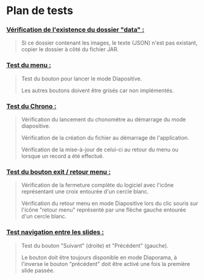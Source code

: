# Plan de tests

### <u>Vérification de l'existence du dossier "data" :</u>

> Si ce dossier contenant les images, le texte (JSON) n'est pas existant, copier le dossier à côté du fichier JAR.

### <u>Test du menu :</u>

> Test du bouton pour lancer le mode Diapositive.
>
> Les autres boutons doivent être grisés car non implémentés. 

### <u>Test du Chrono :</u>

> Vérification du lancement du chonomètre au démarrage du mode diapositive.
>
> Vérification de la création du fichier au démarrage de l'application.
>
> Vérification de la mise-à-jour de celui-ci au retour du menu ou lorsque un record a été effectué.  

### <u>Test du bouton exit / retour menu :</u>

>Vérification de la fermeture complète du logiciel avec l'icône représentant une croix entourée d'un cercle blanc.
>
>Vérification du retour menu en mode Diapositive lors du clic souris sur l'icône "retour menu" représenté par une flèche gauche entourée d'un cercle blanc.

### <u>Test navigation entre les slides :</u>

> Test du bouton "Suivant" (droite) et "Précédent" (gauche).
>
> Le bouton doit être toujours disponible en mode Diaporama, à l'inverse le bouton "précédent" doit être activé une fois la première slide passée.

